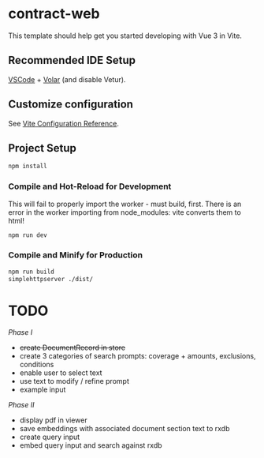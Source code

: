 # contract-web

This template should help get you started developing with Vue 3 in Vite.

## Recommended IDE Setup

[VSCode](https://code.visualstudio.com/) + [Volar](https://marketplace.visualstudio.com/items?itemName=Vue.volar) (and disable Vetur).

## Customize configuration

See [Vite Configuration Reference](https://vite.dev/config/).

## Project Setup

```sh
npm install
```

### Compile and Hot-Reload for Development

This will fail to properly import the worker - must build, first.  There is an error in the worker importing from node_modules: vite converts them to html!

```sh
npm run dev
```

### Compile and Minify for Production

```sh
npm run build
simplehttpserver ./dist/
```


# TODO

_Phase I_

* ~~create DocumentRecord in store~~
* create 3 categories of search prompts: coverage + amounts, exclusions, conditions
* enable user to select text
* use text to modify / refine prompt
* example input

_Phase II_

* display pdf in viewer
* save embeddings with associated document section text to rxdb
* create query input
* embed query input and search against rxdb
